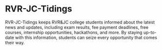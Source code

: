 # RVR-JC-Tidings
RVR-JC-Tidings keeps RVR&amp;JC college students informed about the latest news and updates, including exam results, fee payment deadlines, free courses, internship opportunities, hackathons, and more. By staying up-to-date with this information, students can seize every opportunity that comes their way.
